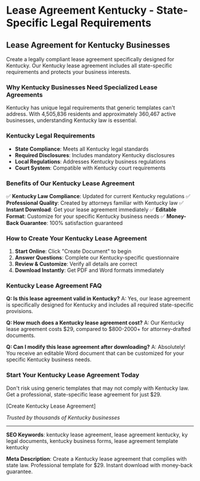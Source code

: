 # Lease Agreement Kentucky - State-Specific Legal Requirements

## Lease Agreement for Kentucky Businesses

Create a legally compliant lease agreement specifically designed for Kentucky. Our Kentucky lease agreement includes all state-specific requirements and protects your business interests.

### Why Kentucky Businesses Need Specialized Lease Agreements

Kentucky has unique legal requirements that generic templates can't address. With 4,505,836 residents and approximately 360,467 active businesses, understanding Kentucky law is essential.

### Kentucky Legal Requirements

- **State Compliance**: Meets all Kentucky legal standards
- **Required Disclosures**: Includes mandatory Kentucky disclosures
- **Local Regulations**: Addresses Kentucky business regulations
- **Court System**: Compatible with Kentucky court requirements

### Benefits of Our Kentucky Lease Agreement

✅ **Kentucky Law Compliance**: Updated for current Kentucky regulations
✅ **Professional Quality**: Created by attorneys familiar with Kentucky law
✅ **Instant Download**: Get your lease agreement immediately
✅ **Editable Format**: Customize for your specific Kentucky business needs
✅ **Money-Back Guarantee**: 100% satisfaction guaranteed

### How to Create Your Kentucky Lease Agreement

1. **Start Online**: Click "Create Document" to begin
2. **Answer Questions**: Complete our Kentucky-specific questionnaire
3. **Review & Customize**: Verify all details are correct
4. **Download Instantly**: Get PDF and Word formats immediately

### Kentucky Lease Agreement FAQ

**Q: Is this lease agreement valid in Kentucky?**
A: Yes, our lease agreement is specifically designed for Kentucky and includes all required state-specific provisions.

**Q: How much does a Kentucky lease agreement cost?**
A: Our Kentucky lease agreement costs $29, compared to $800-2000+ for attorney-drafted documents.

**Q: Can I modify this lease agreement after downloading?**
A: Absolutely! You receive an editable Word document that can be customized for your specific Kentucky business needs.

### Start Your Kentucky Lease Agreement Today

Don't risk using generic templates that may not comply with Kentucky law. Get a professional, state-specific lease agreement for just $29.

[Create Kentucky Lease Agreement]

_Trusted by thousands of Kentucky businesses_

---

**SEO Keywords**: kentucky lease agreement, lease agreement kentucky, ky legal documents, kentucky business forms, lease agreement template kentucky

**Meta Description**: Create a Kentucky lease agreement that complies with state law. Professional template for $29. Instant download with money-back guarantee.
